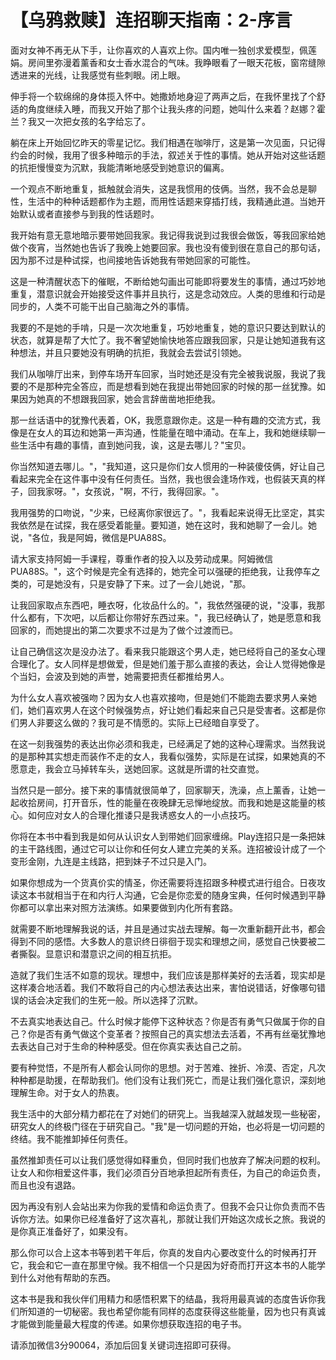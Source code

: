 # 【乌鸦救赎】连招聊天指南：2-序言

面对女神不再无从下手，让你喜欢的人喜欢上你。国内唯一独创求爱模型，佩莲娟。房间里弥漫着薰香和女士香水混合的气味。我睁眼看了一眼天花板，窗帘缝隙透进来的光线，让我感觉有些刺眼。闭上眼。

伸手将一个软绵绵的身体揽入怀中。她撒娇地身迎了两声之后，在我怀里找了个舒适的角度继续入睡，而我又开始了那个让我头疼的问题，她叫什么来着？赵娜？霍兰？我又一次把女孩的名字给忘了。

躺在床上开始回忆昨天的零星记忆。我们相遇在咖啡厅，这是第一次见面，只记得约会的时候，我用了很多种暗示的手法，叙述关于性的事情。她从开始对这些话题的抗拒慢慢变为沉默，我能清晰地感受到她意识的偏离。

一个观点不断地重复，抵触就会消失，这是我惯用的伎俩。当然，我不会总是聊性，生活中的种种话题都作为主题，而用性话题来穿插打线，我精通此道。当她开始默认或者直接参与到我的性话题时。

我开始有意无意地暗示要带她回我家。我记得我说到过我很会做饭，等我回家给她做个夜宵，当然她也告诉了我晚上她要回家。我也没有傻到很在意自己的那句话，因为那不过是种试探，也间接地告诉她我有带她回家的可能性。

这是一种清醒状态下的催眠，不断给她勾画出可能即将要发生的事情，通过巧妙地重复，潜意识就会开始接受这件事并且执行，这是念动效应。人类的思维和行动是同步的，人类不可能干出自己脑海之外的事情。

我要的不是她的手啃，只是一次次地重复，巧妙地重复，她的意识只要达到默认的状态，就算是帮了大忙了。我不奢望她愉快地答应跟我回家，只是让她知道我有这种想法，并且只要她没有明确的抗拒，我就会去尝试引领她。

我们从咖啡厅出来，到停车场开车回家，当时她还是没有完全被我说服，我说了我要的不是那种完全答应，而是想看到她在我提出带她回家的时候的那一丝犹豫。如果因为她真的不想跟我回家，她会言辞凿凿地拒绝我。

那一丝话语中的犹豫代表着，OK，我愿意跟你走。这是一种有趣的交流方式，我像是在女人的耳边和她第一声沟通，性能量在暗中涌动。在车上，我和她继续聊一些生活中有趣的事情，直到她问我，诶，这是去哪儿？"宝贝。

你当然知道去哪儿。"，"我知道，这只是你们女人惯用的一种装傻伎俩，好让自己看起来完全在这件事中没有任何责任。当然，我也很会逢场作戏，也假装天真的样子，回我家呀。"，女孩说，"啊，不行，我得回家。"。

我用强势的口吻说，"少来，已经离你家很远了。"，我看起来说得无比坚定，其实我依然是在试探，我在感受着能量。要知道，她在这时，我和她聊了一会儿。她说，"各位，我是阿姆，微信是PUA88S。

请大家支持阿姆一手课程，尊重作者的投入以及劳动成果。阿姆微信PUA88S。"，这个时候是完全有选择的，她完全可以强硬的拒绝我，让我停车之类的，可是她没有，只是安静了下来。过了一会儿她说，"那。

让我回家取点东西吧，睡衣呀，化妆品什么的。"，我依然强硬的说，"没事，我那什么都有，下次吧，以后都让你带好东西过来。"，我已经确认了，她是愿意和我回家的，而她提出的第二次要求不过是为了做个过渡而已。

让自己确信这次是没办法了。看来我只能跟这个男人走，她已经将自己的圣女心理合理化了。女人同样是想做爱，但是她们羞于那么直接的表达，会让人觉得她像是个当妇，会波及到她的声誉，她需要把责任都推给男人。

为什么女人喜欢被强吻？因为女人也喜欢接吻，但是她们不能跑去要求男人亲她们，她们喜欢男人在这个时候强势点，好让她们看起来自己只是受害者。这都是你们男人非要这么做的？我可是不情愿的。实际上已经暗自享受了。

在这一刻我强势的表达出你必须和我走，已经满足了她的这种心理需求。当然我说的是那种其实想走而装作不走的女人，我看似强势，实际是在试探，如果她真的不愿意走，我会立马掉转车头，送她回家。这就是所谓的社交直觉。

当然只是一部分。接下来的事情就很简单了，回家聊天，洗澡，点上薰香，让她一起收拾房间，打开音乐，性的能量在夜晚肆无忌惮地绽放。而我和她是这能量的核心。如何应对女人的合理化推诿只是我诱惑女人的一小点技巧。

你将在本书中看到我是如何从认识女人到带她们回家缠绵。Play连招只是一条把妹的主干路线图，通过它可以让你和任何女人建立完美的关系。连招被设计成了一个变形金刚，九连是主线路，把到妹子不过只是入门。

如果你想成为一个货真价实的情圣，你还需要将连招跟多种模式进行组合。日夜攻读这本书就相当于在和内行人沟通，它会是你恋爱的随身宝典，任何时候遇到平静你都可以拿出来对照方法演练。如果要做到内化所有套路。

就需要不断地理解我说的话，并且是通过实战去理解。每一次重新翻开此书，都会得到不同的感悟。大多数人的意识终日徘徊于现实和理想之间，感觉自己快要被二者撕裂。显意识和潜意识之间的相互抗拒。

造就了我们生活不如意的现状。理想中，我们应该是那样美好的去活着，现实却是这样凑合地活着。我们不敢将自己的内心想法表达出来，害怕说错话，好像哪句错误的话会决定我们的生死一般。所以选择了沉默。

不去真实地表达自己。什么时候才能停下这种状态？你是否有勇气只做属于你的自己？你是否有勇气做这个变革者？按照自己的真实想法去活着，不再有丝毫犹豫地去表达自己对于生命的种种感受。但在你真实表达自己之前。

要有种觉悟，不是所有人都会认同你的思想。对于苦难、挫折、冷漠、否定，凡次种种都是助援，在帮助我们。他们没有让我们死亡，而是让我们强化意识，深刻地理解生命。对于女人的热衷。

我生活中的大部分精力都花在了对她们的研究上。当我越深入就越发现一些秘密，研究女人的终极门径在于研究自己。"我"是一切问题的开始，也必将是一切问题的终结。我不能推卸掉任何责任。

虽然推卸责任可以让我们感觉得如释重负，但同时我们也放弃了解决问题的权利。让女人和你相爱这件事，我们必须百分百地承担起所有责任，为自己的命运负责，而且也没有退路。

因为再没有别人会站出来为你我的爱情和命运负责了。但我不会只让你负责而不告诉你方法。如果你已经准备好了这次喜礼，那就让我们开始这次成长之旅。我说的是你真正准备好了，如果没有。

那么你可以合上这本书等到若干年后，你真的发自内心要改变什么的时候再打开它，我会和它一直在那里守候。我不相信一个只是因为好奇而打开这本书的人能学到什么对他有帮助的东西。

这本书是我和我伙伴们用精力和感悟积累下的结晶，我将用最真诚的态度告诉你我们所知道的一切秘密。我也希望你能有同样的态度获得这些能量，因为也只有真诚才能做到能量最大程度的传递。如果你想获取连招的电子书。

请添加微信3分90064，添加后回复关键词连招即可获得。